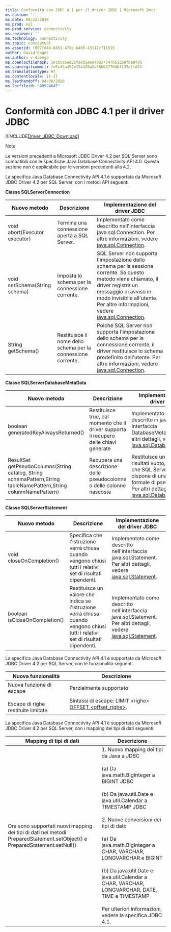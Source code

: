 ```yaml
---
title: Conformità con JDBC 4.1 per il driver JDBC | Microsoft Docs
ms.custom: ''
ms.date: 08/12/2019
ms.prod: sql
ms.prod_service: connectivity
ms.reviewer: ''
ms.technology: connectivity
ms.topic: conceptual
ms.assetid: f087fd40-8451-478e-b465-43112c711515
author: David-Engel
ms.author: v-daenge
ms.openlocfilehash: 501b5a6ad21fa9b5e6078e27547b612b9fba9fd6
ms.sourcegitcommit: fe5c45a492e19a320a1a36b037704bf132dffd51
ms.translationtype: HT
ms.contentlocale: it-IT
ms.lasthandoff: 04/08/2020
ms.locfileid: "80924647"
---
```

# <a name="jdbc-41-compliance-for-the-jdbc-driver"></a>Conformità con JDBC 4.1 per il driver JDBC
[!INCLUDE[Driver_JDBC_Download](../../includes/driver_jdbc_download.md)]

    
> [!NOTE]  
>  Le versioni precedenti a Microsoft JDBC Driver 4.2 per SQL Server sono compatibili con le specifiche Java Database Connectivity API 4.0. Questa sezione non è applicabile per le versioni precedenti alla 4.2.  
  
 La specifica Java Database Connectivity API 4.1 è supportata da Microsoft JDBC Driver 4.2 per SQL Server, con i metodi API seguenti.  
  
 **Classe SQLServerConnection**  
  
|Nuovo metodo|Descrizione|Implementazione del driver JDBC|  
|----------------|-----------------|--------------------------------|  
|void abort(Executor executor)|Termina una connessione aperta a SQL Server.|Implementato come descritto nell'interfaccia java.sql.Connection. Per altre informazioni, vedere [java.sql.Connection](https://docs.oracle.com/javase/7/docs/api/java/sql/Connection.html).|  
|void setSchema(String schema)|Imposta lo schema per la connessione corrente.|SQL Server non supporta l'impostazione dello schema per la sessione corrente. Se questo metodo viene chiamato, il driver registra un messaggio di avviso in modo invisibile all'utente. Per altre informazioni, vedere [java.sql.Connection](https://docs.oracle.com/javase/7/docs/api/java/sql/Connection.html).|  
|String getSchema()|Restituisce il nome dello schema per la connessione corrente.|Poiché SQL Server non supporta l'impostazione dello schema per la connessione corrente, il driver restituisce lo schema predefinito dell'utente. Per altre informazioni, vedere [java.sql.Connection](https://docs.oracle.com/javase/7/docs/api/java/sql/Connection.html).|  
  
 **Classe SQLServerDatabaseMetaData**  
  
|Nuovo metodo|Descrizione|Implementazione del driver JDBC|  
|----------------|-----------------|--------------------------------|  
|boolean generatedKeyAlwaysReturned()|Restituisce true, dal momento che il driver supporta il recupero delle chiavi generate|Implementato come descritto in java.sql. Interfaccia DatabaseMetaData. Per altri dettagli, vedere [java.sql.DatabaseMetaData](https://docs.oracle.com/javase/7/docs/api/java/sql/DatabaseMetaData.html).|  
|ResultSet getPseudoColumns(String catalog, String schemaPattern,String tableNamePattern,String columnNamePattern)|Recupera una descrizione delle pseudocolonne o delle colonne nascoste|Restituisce un set di risultati vuoto, dal momento che SQL Server non dispone di una nozione formale di pseudocolonne. Per altri dettagli, vedere [java.sql.DatabaseMetaData](https://docs.oracle.com/javase/7/docs/api/java/sql/DatabaseMetaData.html).|  
  
 **Classe SQLServerStatement**  
  
|Nuovo metodo|Descrizione|Implementazione del driver JDBC|  
|----------------|-----------------|--------------------------------|  
|void closeOnCompletion()|Specifica che l'istruzione verrà chiusa quando vengono chiusi tutti i relativi set di risultati dipendenti.|Implementato come descritto nell'interfaccia java.sql.Statement. Per altri dettagli, vedere [java.sql.Statement](https://docs.oracle.com/javase/7/docs/api/java/sql/Statement.html).|  
|boolean isCloseOnCompletion()|Restituisce un valore che indica se l'istruzione verrà chiusa quando vengono chiusi tutti i relativi set di risultati dipendenti.|Implementato come descritto nell'interfaccia java.sql.Statement. Per altri dettagli, vedere [java.sql.Statement](https://docs.oracle.com/javase/7/docs/api/java/sql/Statement.html).|  
  
 La specifica Java Database Connectivity API 4.1 è supportata da Microsoft JDBC Driver 4.2 per SQL Server, con le funzionalità seguenti.  
  
|Nuova funzionalità|Descrizione|  
|-----------------|-----------------|  
|Nuova funzione di escape<br /><br /> Escape di righe restituite limitate|Parzialmente supportato<br /><br /> Sintassi di escape: LIMIT \<righe> [OFFSET <offset_righe>](using-sql-escape-sequences.md).|  
  
 La specifica Java Database Connectivity API 4.1 è supportata da Microsoft JDBC Driver 4.2 per SQL Server, con i mapping dei tipi di dati seguenti.  
  
|Mapping di tipi di dati|Descrizione|  
|------------------------|-----------------|  
|Ora sono supportati nuovi mapping dei tipi di dati nei metodi PreparedStatement.setObject() e PreparedStatement.setNull().|1. Nuovo mapping dei tipi da Java a JDBC<br /><br /> (a) Da java.math.BigInteger a BIGINT JDBC<br /><br /> (b) Da java.util.Date e java.util.Calendar a TIMESTAMP JDBC<br /><br /> 2. Nuove conversioni dei tipi di dati:<br /><br /> (a) Da java.math.BigInteger a CHAR, VARCHAR, LONGVARCHAR e BIGINT<br /><br /> (b) Da java.util.Date e java.util.Calendar a CHAR, VARCHAR, LONGVARCHAR, DATE, TIME e TIMESTAMP<br /><br /> Per ulteriori informazioni, vedere la specifica JDBC 4.1.|  
  
  
